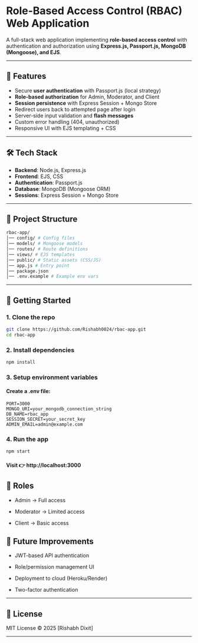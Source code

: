 # Role-Based Access Control (RBAC) Web Application

A full-stack web application implementing **role-based access control** with authentication and authorization using **Express.js, Passport.js, MongoDB (Mongoose), and EJS**.

---

## 🔑 Features

- Secure **user authentication** with Passport.js (local strategy)
- **Role-based authorization** for Admin, Moderator, and Client
- **Session persistence** with Express Session + Mongo Store
- Redirect users back to attempted page after login
- Server-side input validation and **flash messages**
- Custom error handling (404, unauthorized)
- Responsive UI with EJS templating + CSS

---

## 🛠 Tech Stack

- **Backend**: Node.js, Express.js
- **Frontend**: EJS, CSS
- **Authentication**: Passport.js
- **Database**: MongoDB (Mongoose ORM)
- **Sessions**: Express Session + Mongo Store

---

## 📂 Project Structure

```bash
rbac-app/
│── config/ # Config files
│── models/ # Mongoose models
│── routes/ # Route definitions
│── views/ # EJS templates
│── public/ # Static assets (CSS/JS)
│── app.js # Entry point
│── package.json
│── .env.example # Example env vars

```

---

## 🚀 Getting Started

### 1. Clone the repo

```bash
git clone https://github.com/Rishabh0024/rbac-app.git
cd rbac-app
```

### 2. Install dependencies

```bash
npm install
```

### 3. Setup environment variables

#### Create a .env file:

```env
PORT=3000
MONGO_URI=your_mongodb_connection_string
DB_NAME=rbac_app
SESSION_SECRET=your_secret_key
ADMIN_EMAIL=admin@example.com
```

### 4. Run the app

```bash
npm start
```

#### Visit 👉 http://localhost:3000

## 👤 Roles

- Admin → Full access

- Moderator → Limited access

- Client → Basic access

## 📌 Future Improvements

- JWT-based API authentication

- Role/permission management UI

- Deployment to cloud (Heroku/Render)

- Two-factor authentication

---

## 📜 License

MIT License © 2025 [Rishabh Dixit]

---
